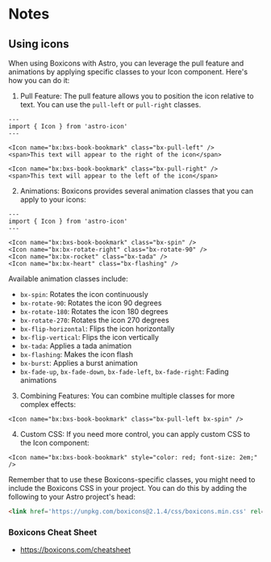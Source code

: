 # Notes

## Using icons 

When using Boxicons with Astro, you can leverage the pull feature and animations by applying specific classes to your Icon component. Here's how you can do it:

1. Pull Feature:
The pull feature allows you to position the icon relative to text. You can use the `pull-left` or `pull-right` classes.

```astro
---
import { Icon } from 'astro-icon'
---

<Icon name="bx:bxs-book-bookmark" class="bx-pull-left" />
<span>This text will appear to the right of the icon</span>

<Icon name="bx:bxs-book-bookmark" class="bx-pull-right" />
<span>This text will appear to the left of the icon</span>
```

2. Animations:
Boxicons provides several animation classes that you can apply to your icons:

```astro
---
import { Icon } from 'astro-icon'
---

<Icon name="bx:bxs-book-bookmark" class="bx-spin" />
<Icon name="bx:bx-rotate-right" class="bx-rotate-90" />
<Icon name="bx:bx-rocket" class="bx-tada" />
<Icon name="bx:bx-heart" class="bx-flashing" />
```

Available animation classes include:
- `bx-spin`: Rotates the icon continuously
- `bx-rotate-90`: Rotates the icon 90 degrees
- `bx-rotate-180`: Rotates the icon 180 degrees
- `bx-rotate-270`: Rotates the icon 270 degrees
- `bx-flip-horizontal`: Flips the icon horizontally
- `bx-flip-vertical`: Flips the icon vertically
- `bx-tada`: Applies a tada animation
- `bx-flashing`: Makes the icon flash
- `bx-burst`: Applies a burst animation
- `bx-fade-up`, `bx-fade-down`, `bx-fade-left`, `bx-fade-right`: Fading animations

3. Combining Features:
You can combine multiple classes for more complex effects:

```astro
<Icon name="bx:bxs-book-bookmark" class="bx-pull-left bx-spin" />
```

4. Custom CSS:
If you need more control, you can apply custom CSS to the Icon component:

```astro
<Icon name="bx:bxs-book-bookmark" style="color: red; font-size: 2em;" />
```

Remember that to use these Boxicons-specific classes, you might need to include the Boxicons CSS in your project. You can do this by adding the following to your Astro project's head:

```html
<link href='https://unpkg.com/boxicons@2.1.4/css/boxicons.min.css' rel='stylesheet'>
```

### Boxicons Cheat Sheet

- <https://boxicons.com/cheatsheet>